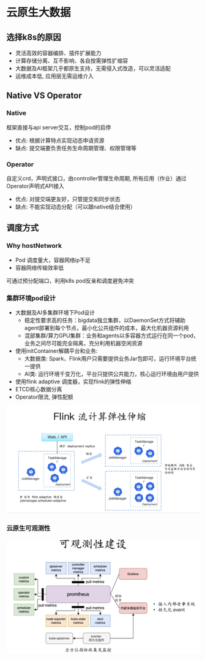 # 云原生大数据

## 选择k8s的原因

- 灵活高效的容器编排、插件扩展能力
- 计算存储分离、互不影响、各自按需弹性扩缩容
- 大数据及AI框架几乎都原生支持，无需侵入式改造，可以灵活适配
- 运维成本低, 应用层无需运维介入

## Native VS Operator

### Native

框架直接与api server交互，控制pod的启停  

- 优点: 根据计算特点实现动态申请资源
- 缺点: 提交端要负责任务生命周期管理、权限管理等

### Operator

自定义crd，声明式接口，由controller管理生命周期, 所有应用（作业）通过Operator声明式API接入

- 优点: 对提交端更友好，只管提交和同步状态
- 缺点: 不能实现动态分配（可以跟native结合使用）

## 调度方式

### Why hostNetwork

- Pod 调度量大，容器网络ip不足
- 容器网络传输效率低

可通过预分配端口，利用k8s pod反亲和调度避免冲突

### 集群环境pod设计

- 大数据及AI多集群环境下Pod设计
  - 稳定性要求高的任务：bigdata独立集群，以DaemonSet方式将辅助agent部署到每个节点，最小化公共组件的成本，最大化机器资源利用
  - 混部集群/算力GPU集群：业务和agents以多容器方式运行在同一个pod，业务之间尽可能完全隔离，充分利用机器空闲资源
- 使用initContainer解耦平台和业务:
  - 大数据类: Spark、Flink用户只需要提供业务Jar包即可，运行环境平台统一提供
  - AI类: 运行环境千变万化，平台只提供公共能力，核心运行环境由用户提供
- 使用flink adaptive 调度器，实现flink的弹性伸缩
- ETCD核心数据分离
- Operator限流, 弹性配额

![弹性伸缩](./images/Flink弹性伸缩.png)

### 云原生可观测性

![云原生可观测性](./images/云原生可观测性.png)